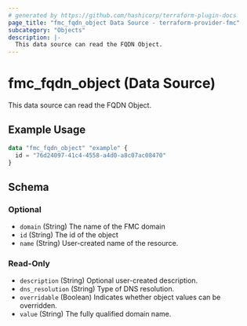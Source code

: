 ```yaml
---
# generated by https://github.com/hashicorp/terraform-plugin-docs
page_title: "fmc_fqdn_object Data Source - terraform-provider-fmc"
subcategory: "Objects"
description: |-
  This data source can read the FQDN Object.
---
```


# fmc_fqdn_object (Data Source)

This data source can read the FQDN Object.

## Example Usage

```terraform
data "fmc_fqdn_object" "example" {
  id = "76d24097-41c4-4558-a4d0-a8c07ac08470"
}
```

<!-- schema generated by tfplugindocs -->
## Schema

### Optional

- `domain` (String) The name of the FMC domain
- `id` (String) The id of the object
- `name` (String) User-created name of the resource.

### Read-Only

- `description` (String) Optional user-created description.
- `dns_resolution` (String) Type of DNS resolution.
- `overridable` (Boolean) Indicates whether object values can be overridden.
- `value` (String) The fully qualified domain name.
